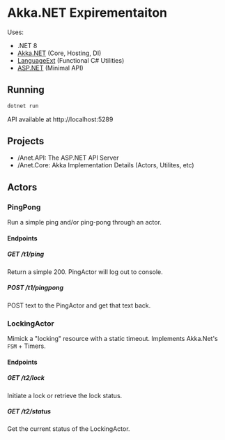 # Akka.NET Expirementaiton

Uses:

- .NET 8
- [Akka.NET](https://getakka.net/articles/intro/what-is-akka.html) (Core, Hosting, DI)
- [LanguageExt](https://github.com/louthy/language-ext) (Functional C# Utilities)
- [ASP.NET](https://learn.microsoft.com/en-us/aspnet/core/tutorials/min-web-api?view=aspnetcore-8.0&tabs=visual-studio) (Minimal API)

## Running

```sh
dotnet run
```

API available at http://localhost:5289

## Projects

- /Anet.API: The ASP.NET API Server
- /Anet.Core: Akka Implementation Details (Actors, Utilites, etc)

## Actors

### PingPong

Run a simple ping and/or ping-pong through an actor.

#### Endpoints

##### GET /t1/ping

Return a simple 200. PingActor will log out to console.

##### POST /t1/pingpong

POST text to the PingActor and get that text back.

### LockingActor

Mimick a "locking" resource with a static timeout. Implements Akka.Net's `FSM` + Timers.

#### Endpoints

##### GET /t2/lock

Initiate a lock or retrieve the lock status.

##### GET /t2/status

Get the current status of the LockingActor.
